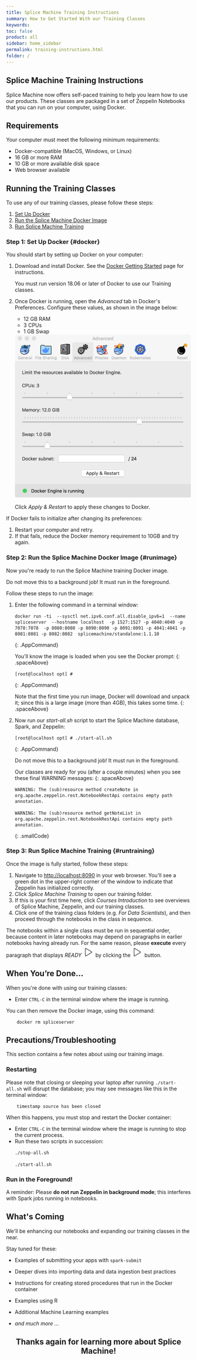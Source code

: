 ```yaml
---
title: Splice Machine Training Instructions
summary: How to Get Started With our Training Classes
keywords:
toc: false
product: all
sidebar: home_sidebar
permalink: training-instructions.html
folder: /
---
```

<section>
<div class="TopicContent" data-swiftype-index="true" markdown="1">

# Splice Machine Training Instructions
Splice Machine now offers self-paced training to help you learn how to use our products. These classes are packaged in a set of Zeppelin Notebooks that you can run on your computer, using Docker.

## Requirements
Your computer must meet the following minimum requirements:
* Docker-compatible (MacOS, Windows, or Linux)
* 16 GB or more RAM
* 10 GB or more available disk space
* Web browser available

## Running the Training Classes
To use any of our training classes, please follow these steps:

1. [Set Up Docker](#docker)
2. [Run the Splice Machine Docker Image](#runimage)
3. [Run Splice Machine Training](#runtraining)

### Step 1: Set Up Docker  {#docker}
You should start by setting up Docker on your computer:
1. Download and install Docker. See the <a href="https://www.docker.com/get-started" target="_blank">Docker Getting Started</a> page for instructions.
   <p class="noteNote">You must run version 18.06 or later of Docker to use our Training classes.</p>

2. Once Docker is running, open the *Advanced* tab in Docker's Preferences. Configure these values, as shown in the image below:
   * 12 GB RAM
   * 3 CPUs
   * 1 GB Swap

   <img class="zepfithalfwidth" src="images/dockerprefs.png">

   Click *Apply & Restart* to apply these changes to Docker.

If Docker fails to initialize after changing its preferences:
1. Restart your computer and retry.
2. If that fails, reduce the Docker memory requirement to 10GB and try again.

### Step 2: Run the Splice Machine Docker Image  {#runimage}
Now you're ready to run the Splice Machine training Docker image.
<p class="noteIcon">Do not move this to a background job! It must run in the foreground.</p>

Follow these steps to run the image:

1. Enter the following command in a terminal window:

    ```
    docker run -ti  --sysctl net.ipv6.conf.all.disable_ipv6=1  --name spliceserver  --hostname localhost  -p 1527:1527 -p 4040:4040 -p 7078:7078  -p 8080:8080 -p 8090:8090 -p 8091:8091 -p 4041:4041 -p 8081:8081 -p 8082:8082  splicemachine/standalone:1.1.10
    ```
    {: .AppCommand}

    You'll know the image is loaded when you see the Docker prompt:
    {: .spaceAbove}
    ```
    [root@localhost opt] #
    ```
    {: .AppCommand}

    Note that the first time you run image, Docker will download and unpack it; since this is a large image (more than 4GB), this takes some time.
    {: .spaceAbove}

2. Now run our *start-all.sh* script to start the Splice Machine database, Spark, and Zeppelin:

    ```
    [root@localhost opt] # ./start-all.sh
    ```
    {: .AppCommand}
    <p class="noteIcon">Do not move this to a background job! It must run in the foreground.</p>

   Our classes are ready for you (after a couple minutes) when you see these final WARNING messages:
   {: .spaceAbove}
    ```
    WARNING: The (sub)resource method createNote in org.apache.zeppelin.rest.NotebookRestApi contains empty path annotation.

	WARNING: The (sub)resource method getNoteList in org.apache.zeppelin.rest.NotebookRestApi contains empty path annotation.
    ```
    {: .smallCode}


### Step 3: Run Splice Machine Training  {#runtraining}

Once the image is fully started, follow these steps:

1. Navigate to [http://localhost:8090](http://localhost:8090) in your web browser. You'll see a green dot in the upper-right corner of the window to indicate that Zeppelin has initialized correctly.
2. Click *Splice Machine Training* to open our training folder.
3. If this is your first time here, click *Courses Introduction* to see overviews of Splice Machine, Zeppelin, and our training classes.
4. Click one of the training class folders (e.g. *For Data Scientists*), and then proceed through the notebooks in the class in sequence.

<p class="noteIcon">The notebooks within a single class must be run in sequential order, because content in later notebooks may depend on paragraphs in earlier notebooks having already run. For the same reason, please <strong>execute</strong> every paragraph that displays <em>READY</em> <img class="zepinline" src="images/zepPlayIcon.png" alt="Zeppelin Notebook Play button"> by clicking the <img class="zepinline" src="images/zepPlayIcon.png" alt="Zeppelin Notebook Play button"> button.</p>



## When You’re Done...
When you're done with using our training classes:
* Enter `CTRL-C` in the terminal window where the image is running.

You can then remove the Docker image, using this command:
```
    docker rm spliceserver
```

## Precautions/Troubleshooting
This section contains a few notes about using our training image.

### Restarting
Please note that closing or sleeping your laptop after running `./start-all.sh` will disrupt the database; you may see messages like this in the terminal window:
```
    timestamp source has been closed
```

When this happens, you must stop and restart the Docker container:
* Enter `CTRL-C` in the terminal window where the image is running to stop the current process.
* Run these two scripts in succession:
  ```
  ./stop-all.sh

  ./start-all.sh
  ```

### Run in the Foreground!
A reminder: Please __do not run Zeppelin in background mode__; this interferes with Spark jobs running in notebooks.

## What's Coming
We'll be enhancing our notebooks and expanding our training classes in the near.

Stay tuned for these:

* Examples of submitting your apps with `spark-submit`
* Deeper dives into importing data and data ingestion best practices
* Instructions for creating stored procedures that run in the Docker container
* Examples using R
* Additional Machine Learning examples

* *and much more ...*


<div style="margin=auto; width=100%; text-align:center">
<h2>Thanks again for learning more about Splice Machine!</h2>
</div>


</div>
</section>
